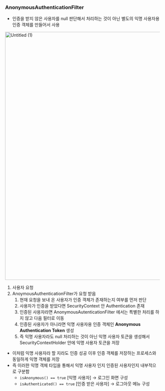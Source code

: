 ### AnonymousAuthenticationFilter

- 인증을 받지 않은 사용자를 null 판단해서 처리하는 것이 아닌 별도의 익명 사용자용 인증 객체를 만들어서 사용

<img width="809" alt="Untitled (1)" src="https://github.com/user-attachments/assets/56a66c67-6b30-4868-b461-09e5a78772ef">

1. 사용자 요청
2. AnoymousAuthenticationFilter가 요청 받음
    1. 현재 요청을 보내 온 사용자가 인증 객체가 존재하는지 여부를 먼저 판단
    2. 사용자가 인증을 받았다면 SecurityContext 안 Authentication 존재
    3. 인증된 사용자라면 AnonymousAutenticationFilter 에서는 특별한 처리를 하지 않고 다음 필터로 이동
    4. 인증된 사용자가 아니라면 익명 사용자용 인증 객체인 **Anonymous Authentication Token** 생성
    5. 즉 익명 사용자라도 null 처리하는 것이 아닌 익명 사용자 토큰을 생성해서 SecurityContextHolder 안에 익명 사용자 토큰을 저장
- 이처럼 익명 사용자라 할 지라도 인증 성공 이후 인증 객체를 저장하는 프로세스와 동일하게 익명 객체를 저장
- 즉 이러한 익명 객체 타입을 통해서 익명 사용자 인지 인증된 사용자인지 내부적으로 구분함
    - `isAnonymous() == true` [익명 사용자] → 로그인 화면 구성
    - `isAuthenticated() == true` [인증 받은 사용자] → 로그아웃 메뉴 구성
